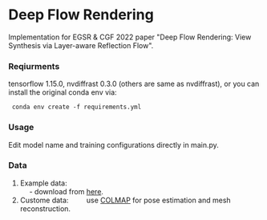 # Deep Flow Rendering

Implementation for EGSR &amp; CGF 2022 paper "Deep Flow Rendering: View Synthesis via Layer-aware Reflection Flow".

### Reqiurments
tensorflow 1.15.0, nvdiffrast 0.3.0 (others are same as nvdiffrast), or you can install the original conda env via:
<pre><code> conda env create -f requirements.yml </pre></code>


### Usage
Edit model name and training configurations directly in main.py.

### Data
1. Example data: 
</br>&emsp; - download from [here](https://github.com/turandai/dfr).
3. Custome data: 
   &emsp;&emsp; use [COLMAP](https://github.com/colmap/colmap) for pose estimation and mesh reconstruction.
